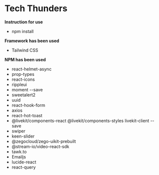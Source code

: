# Tech Thunders

**Instruction for use**

- npm install

**Framework has been used**

- Tailwind CSS

<!-- packages -->

**NPM has been used**

- react-helmet-async
- prop-types
- react-icons
- rippleui
- moment --save
- sweetalert2
- uuid
- react-hook-form
- axios
- react-hot-toast
- @livekit/components-react @livekit/components-styles livekit-client --save
- swiper
- keen-slider
- @zegocloud/zego-uikit-prebuilt
- @stream-io/video-react-sdk
- tawk.to
- Emailjs
- lucide-react
- react-query
